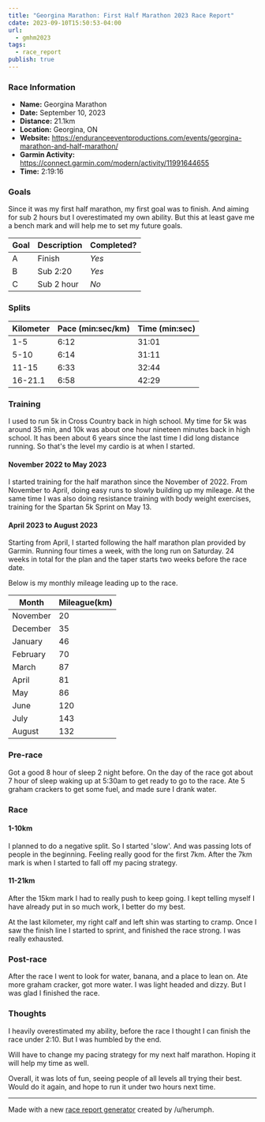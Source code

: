 ```yaml
---
title: "Georgina Marathon: First Half Marathon 2023 Race Report"
cdate: 2023-09-10T15:50:53-04:00
url:
  - gmhm2023
tags:
  - race_report
publish: true
---
```

### Race Information
* **Name:** Georgina Marathon
* **Date:** September 10, 2023
* **Distance:** 21.1km
* **Location:** Georgina, ON
* **Website:** https://enduranceeventproductions.com/events/georgina-marathon-and-half-marathon/
* **Garmin Activity:** https://connect.garmin.com/modern/activity/11991644655
* **Time:** 2:19:16

### Goals
Since it was my first half marathon, my first goal was to finish.
And aiming for sub 2 hours but I overestimated my own ability.
But this at least gave me a bench mark and will help me to set my future goals.

| Goal | Description | Completed? |
|------|-------------|------------|
| A | Finish | *Yes* |
| B | Sub 2:20 | *Yes* |
| C | Sub 2 hour | *No* |

### Splits
| Kilometer | Pace (min:sec/km) | Time (min:sec) |
|------|------|-----|
| 1-5 | 6:12 | 31:01 |
| 5-10| 6:14 | 31:11 |
| 11-15| 6:33 | 32:44 |
| 16-21.1| 6:58 | 42:29 |


### Training

I used to run 5k in Cross Country back in high school.
My time for 5k was around 35 min, and 10k was about one hour nineteen minutes back in high school.
It has been about 6 years since the last time I did long distance running.
So that's the level my cardio is at when I started.

#### November 2022 to May 2023
I started training for the half marathon since the November of 2022.
From November to April, doing easy runs to slowly building up my mileage.
At the same time I was also doing resistance training with body weight exercises, training for the Spartan 5k Sprint on May 13.

#### April 2023 to August 2023

Starting from April, I started following the half marathon plan provided by Garmin.
Running four times a week, with the long run on Saturday.
24 weeks in total for the plan and the taper starts two weeks before the race date.

Below is my monthly mileage leading up to the race.

|Month| Mileague(km)|
|-----|------|
|November|20|
|December| 35 |
|January| 46 |
|February|70 |
|March| 87 |
|April| 81 |
|May| 86 |
|June| 120 |
|July| 143 |
|August| 132 |

### Pre-race
Got a good 8 hour of sleep 2 night before.
On the day of the race got about 7 hour of sleep waking up at 5:30am to get ready to go to the race.
Ate 5 graham crackers to get some fuel, and made sure I drank water.

### Race

#### 1-10km
I planned to do a negative split. So I started 'slow'.
And was passing lots of people in the beginning.
Feeling really good for the first 7km.
After the 7km mark is when I started to fall off my pacing strategy.
  
#### 11-21km
After the 15km mark I had to really push to keep going.
I kept telling myself I have already put in so much work, I better do my best.
  
At the last kilometer, my right calf and left shin was starting to cramp.
Once I saw the finish line I started to sprint, and finished the race strong.
I was really exhausted.

### Post-race
After the race I went to look for water, banana, and a place to lean on.
Ate more graham cracker, got more water.
I was light headed and dizzy.
But I was glad I finished the race.

### Thoughts

I heavily overestimated my ability, before the race I thought I can finish the race under 2:10.
But I was humbled by the end.

Will have to change my pacing strategy for my next half marathon.
Hoping it will help my time as well.

Overall, it was lots of fun, seeing people of all levels all trying their best.
Would do it again, and hope to run it under two hours next time.

---

Made with a new [race report generator](http://sfdavis.com/racereports/) created by /u/herumph.
